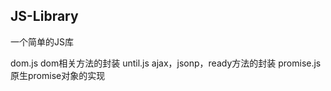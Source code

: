 ## JS-Library
一个简单的JS库

dom.js     dom相关方法的封装
until.js   ajax，jsonp，ready方法的封装
promise.js   原生promise对象的实现
